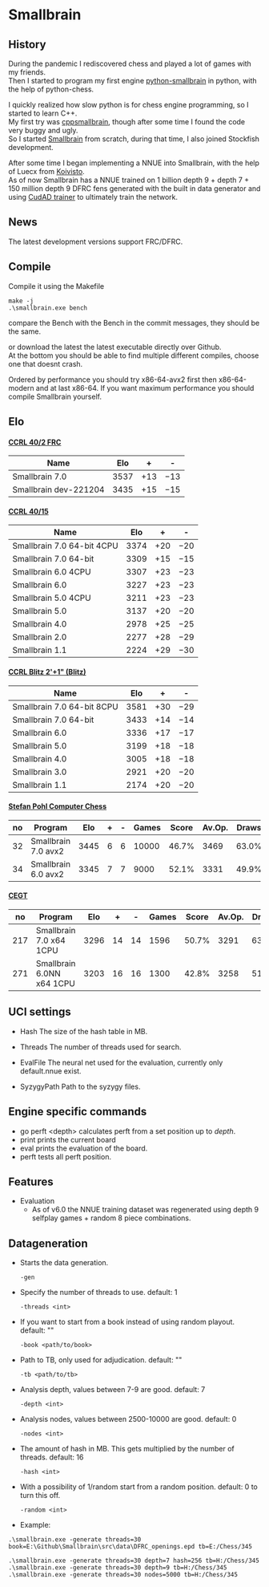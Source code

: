 # Smallbrain

## History

During the pandemic I rediscovered chess and played a lot of games with my friends.<br>
Then I started to program my first engine [python-smallbrain](https://github.com/Disservin/python-smallbrain) in python, with the help of python-chess.<br>

I quickly realized how slow python is for chess engine programming, so I started to learn C++.<br>
My first try was [cppsmallbrain](https://github.com/Disservin/cppsmallbrain), though after some time I found the code very buggy and ugly.<br>
So I started [Smallbrain](https://github.com/Disservin/Smallbrain) from scratch, during that time, I also joined Stockfish development. <br>

After some time I began implementing a NNUE into Smallbrain, with the help of Luecx from [Koivisto](https://github.com/Luecx/Koivisto).<br>
As of now Smallbrain has a NNUE trained on 1 billion depth 9 + depth 7 + 150 million depth 9 DFRC fens generated with the built in data generator and using [CudAD trainer](https://github.com/Luecx/CudAD) to ultimately train the network.

## News

The latest development versions support FRC/DFRC.

## Compile

Compile it using the Makefile

```
make -j
.\smallbrain.exe bench
```

compare the Bench with the Bench in the commit messages,
they should be the same.

or download the latest the latest executable directly over Github. <br>
At the bottom you should be able to find multiple different compiles, choose one that doesnt crash.

Ordered by performance you should try x86-64-avx2 first then x86-64-modern and at last x86-64.
If you want maximum performance you should compile Smallbrain yourself.

## Elo

#### [CCRL 40/2 FRC](https://ccrl.chessdom.com/ccrl/404FRC/)

| Name                  | Elo  | +   | -   |
| --------------------- | ---- | --- | --- |
| Smallbrain 7.0        | 3537 | +13 | −13 |
| Smallbrain dev-221204 | 3435 | +15 | −15 |

#### [CCRL 40/15](http://ccrl.chessdom.com/ccrl/4040/)

| Name                       | Elo  | +   | -   |
| -------------------------- | ---- | --- | --- |
| Smallbrain 7.0 64-bit 4CPU | 3374 | +20 | −20 |
| Smallbrain 7.0 64-bit      | 3309 | +15 | −15 |
| Smallbrain 6.0 4CPU        | 3307 | +23 | −23 |
| Smallbrain 6.0             | 3227 | +23 | −23 |
| Smallbrain 5.0 4CPU        | 3211 | +23 | −23 |
| Smallbrain 5.0             | 3137 | +20 | −20 |
| Smallbrain 4.0             | 2978 | +25 | −25 |
| Smallbrain 2.0             | 2277 | +28 | −29 |
| Smallbrain 1.1             | 2224 | +29 | −30 |

#### [CCRL Blitz 2'+1" (Blitz)](http://ccrl.chessdom.com/ccrl/404/)

| Name                       | Elo  | +   | -   |
| -------------------------- | ---- | --- | --- |
| Smallbrain 7.0 64-bit 8CPU | 3581 | +30 | −29 |
| Smallbrain 7.0 64-bit      | 3433 | +14 | −14 |
| Smallbrain 6.0             | 3336 | +17 | −17 |
| Smallbrain 5.0             | 3199 | +18 | −18 |
| Smallbrain 4.0             | 3005 | +18 | −18 |
| Smallbrain 3.0             | 2921 | +20 | −20 |
| Smallbrain 1.1             | 2174 | +20 | −20 |

#### [Stefan Pohl Computer Chess](https://www.sp-cc.de/)

| no  | Program             | Elo  | +   | -   | Games | Score | Av.Op. | Draws |
| --- | ------------------- | ---- | --- | --- | ----- | ----- | ------ | ----- |
| 32  | Smallbrain 7.0 avx2 | 3445 | 6   | 6   | 10000 | 46.7% | 3469   | 63.0% |
| 34  | Smallbrain 6.0 avx2 | 3345 | 7   | 7   | 9000  | 52.1% | 3331   | 49.9% |

#### [CEGT](http://www.cegt.net/40_40%20Rating%20List/40_40%20All%20Versions/rangliste.html)

| no  | Program                   | Elo  | +   | -   | Games | Score | Av.Op. | Draws |
| --- | ------------------------- | ---- | --- | --- | ----- | ----- | ------ | ----- |
| 217 | Smallbrain 7.0 x64 1CPU   | 3296 | 14  | 14  | 1596  | 50.7% | 3291   | 63.4% |
| 271 | Smallbrain 6.0NN x64 1CPU | 3203 | 16  | 16  | 1300  | 42.8% | 3258   | 51.2% |

## UCI settings

- Hash
  The size of the hash table in MB.
- Threads
  The number of threads used for search.
- EvalFile
  The neural net used for the evaluation,
  currently only default.nnue exist.

- SyzygyPath
  Path to the syzygy files.

## Engine specific commands

- go perft \<depth>
  calculates perft from a set position up to _depth_.
- print
  prints the current board
- eval
  prints the evaluation of the board.
- perft
  tests all perft position.

## Features

- Evaluation
  - As of v6.0 the NNUE training dataset was regenerated using depth 9 selfplay games + random 8 piece combinations.

## Datageneration

- Starts the data generation.

  ```
  -gen
  ```

- Specify the number of threads to use.
  default: 1

  ```
  -threads <int>
  ```

- If you want to start from a book instead of using random playout.
  default: ""

  ```
  -book <path/to/book>
  ```

- Path to TB, only used for adjudication.
  default: ""

  ```
  -tb <path/to/tb>
  ```

- Analysis depth, values between 7-9 are good.
  default: 7

  ```
  -depth <int>
  ```

- Analysis nodes, values between 2500-10000 are good.
  default: 0

  ```
  -nodes <int>
  ```

- The amount of hash in MB. This gets multiplied by the number of threads.
  default: 16

  ```
  -hash <int>
  ```

- With a possibility of 1/random start from a random position.
  default: 0 to turn this off.

  ```
  -random <int>
  ```

- Example:

```
.\smallbrain.exe -generate threads=30 book=E:\Github\Smallbrain\src\data\DFRC_openings.epd tb=E:/Chess/345
```

```
.\smallbrain.exe -generate threads=30 depth=7 hash=256 tb=H:/Chess/345
.\smallbrain.exe -generate threads=30 depth=9 tb=H:/Chess/345
.\smallbrain.exe -generate threads=30 nodes=5000 tb=H:/Chess/345
```
